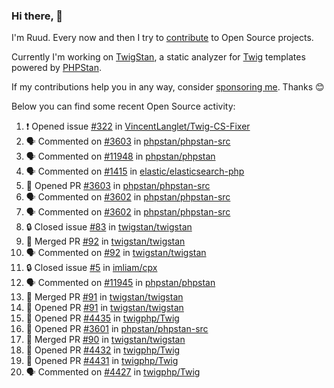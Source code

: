 ### Hi there, 👋

I'm Ruud. Every now and then I try to [contribute](https://github.com/pulls?q=+is%3Apr+author%3Aruudk+archived%3Afalse+is%3Apublic+) to Open Source projects.

Currently I'm working on [TwigStan](https://github.com/twigstan), a static analyzer for [Twig](https://twig.symfony.com/) templates powered by [PHPStan](https://phpstan.org/).

If my contributions help you in any way, consider [sponsoring me](https://github.com/sponsors/ruudk). Thanks 😊

Below you can find some recent Open Source activity:

<!--START_SECTION:activity-->
1. ❗ Opened issue [#322](https://github.com/VincentLanglet/Twig-CS-Fixer/issues/322) in [VincentLanglet/Twig-CS-Fixer](https://github.com/VincentLanglet/Twig-CS-Fixer)
2. 🗣 Commented on [#3603](https://github.com/phpstan/phpstan-src/pull/3603#issuecomment-2455386991) in [phpstan/phpstan-src](https://github.com/phpstan/phpstan-src)
3. 🗣 Commented on [#11948](https://github.com/phpstan/phpstan/issues/11948#issuecomment-2455376344) in [phpstan/phpstan](https://github.com/phpstan/phpstan)
4. 🗣 Commented on [#1415](https://github.com/elastic/elasticsearch-php/pull/1415#issuecomment-2455212002) in [elastic/elasticsearch-php](https://github.com/elastic/elasticsearch-php)
5. 💪 Opened PR [#3603](https://github.com/phpstan/phpstan-src/pull/3603) in [phpstan/phpstan-src](https://github.com/phpstan/phpstan-src)
6. 🗣 Commented on [#3602](https://github.com/phpstan/phpstan-src/pull/3602#issuecomment-2454917380) in [phpstan/phpstan-src](https://github.com/phpstan/phpstan-src)
7. 🗣 Commented on [#3602](https://github.com/phpstan/phpstan-src/pull/3602#issuecomment-2454915019) in [phpstan/phpstan-src](https://github.com/phpstan/phpstan-src)
8. 🔒 Closed issue [#83](https://github.com/twigstan/twigstan/issues/83) in [twigstan/twigstan](https://github.com/twigstan/twigstan)
9. 🎉 Merged PR [#92](https://github.com/twigstan/twigstan/pull/92) in [twigstan/twigstan](https://github.com/twigstan/twigstan)
10. 🗣 Commented on [#92](https://github.com/twigstan/twigstan/pull/92#issuecomment-2454801041) in [twigstan/twigstan](https://github.com/twigstan/twigstan)
11. 🔒 Closed issue [#5](https://github.com/imliam/cpx/issues/5) in [imliam/cpx](https://github.com/imliam/cpx)
12. 🗣 Commented on [#11945](https://github.com/phpstan/phpstan/issues/11945#issuecomment-2454498696) in [phpstan/phpstan](https://github.com/phpstan/phpstan)
13. 🎉 Merged PR [#91](https://github.com/twigstan/twigstan/pull/91) in [twigstan/twigstan](https://github.com/twigstan/twigstan)
14. 💪 Opened PR [#91](https://github.com/twigstan/twigstan/pull/91) in [twigstan/twigstan](https://github.com/twigstan/twigstan)
15. 💪 Opened PR [#4435](https://github.com/twigphp/Twig/pull/4435) in [twigphp/Twig](https://github.com/twigphp/Twig)
16. 💪 Opened PR [#3601](https://github.com/phpstan/phpstan-src/pull/3601) in [phpstan/phpstan-src](https://github.com/phpstan/phpstan-src)
17. 🎉 Merged PR [#90](https://github.com/twigstan/twigstan/pull/90) in [twigstan/twigstan](https://github.com/twigstan/twigstan)
18. 💪 Opened PR [#4432](https://github.com/twigphp/Twig/pull/4432) in [twigphp/Twig](https://github.com/twigphp/Twig)
19. 💪 Opened PR [#4431](https://github.com/twigphp/Twig/pull/4431) in [twigphp/Twig](https://github.com/twigphp/Twig)
20. 🗣 Commented on [#4427](https://github.com/twigphp/Twig/pull/4427#issuecomment-2452950512) in [twigphp/Twig](https://github.com/twigphp/Twig)
<!--END_SECTION:activity-->

